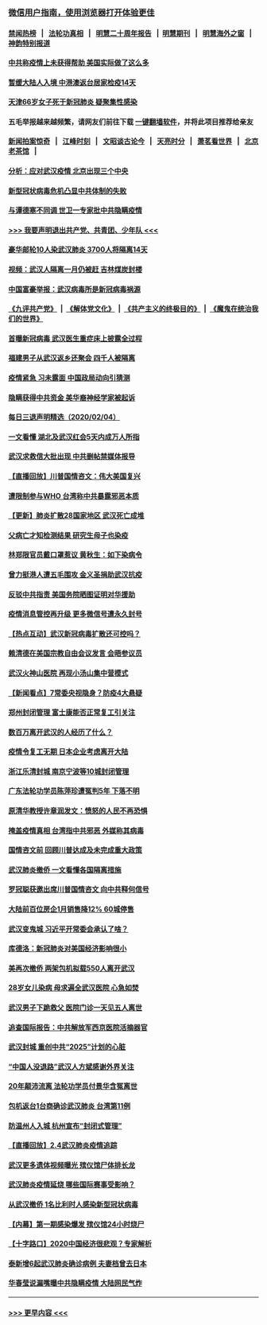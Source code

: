 ### [微信用户指南，使用浏览器打开体验更佳](https://github.com/gfw-breaker/banned-news1/blob/master/indexes/wechat-guide.md?t=0)
#### [禁闻热榜](热点新闻.md?t=0)  &nbsp;&nbsp;|&nbsp;&nbsp; [法轮功真相](https://github.com/gfw-breaker/truth/blob/master/README.md?t=0) &nbsp;&nbsp;|&nbsp;&nbsp; [明慧二十周年报告](https://github.com/gfw-breaker/mh-reports/blob/master/README.md?t=0) &nbsp;&nbsp;|&nbsp;&nbsp;[明慧期刊](https://github.com/gfw-breaker/mh-qikan) &nbsp;&nbsp;|&nbsp;&nbsp; [明慧海外之窗](https://github.com/gfw-breaker/mh-news/blob/master/README.md?t=0) &nbsp;&nbsp;|&nbsp;&nbsp; [神韵特别报道](https://github.com/gfw-breaker/mh-news/blob/master/shenyun.md?t=0)
#### [中共称疫情上未获得帮助 美国实际做了这么多](../pages/nsc413/n11846008.md?t=02051911) 
#### [暂缓大陆人入境 中港澳返台居家检疫14天](../pages/nsc413/n11845862.md?t=02051911) 
#### [天津66岁女子死于新冠肺炎 疑聚集性感染](../pages/nsc413/n11845909.md?t=02051911) 
#### 五毛举报越来越频繁，请网友们前往下载 [一键翻墙软件](https://github.com/gfw-breaker/ssr-accounts)，并将此项目推荐给亲友
#### [新闻拍案惊奇](https://github.com/gfw-breaker/banned-news1/blob/master/pages/link4.md) &nbsp;&nbsp;|&nbsp;&nbsp; [江峰时刻](https://github.com/gfw-breaker/banned-news1/blob/master/pages/link4.md) &nbsp;&nbsp;|&nbsp;&nbsp; [文昭谈古论今](https://github.com/gfw-breaker/banned-news1/blob/master/pages/link4.md) &nbsp;&nbsp;|&nbsp;&nbsp; [天亮时分](https://github.com/gfw-breaker/banned-news1/blob/master/pages/link4.md) &nbsp;&nbsp;|&nbsp;&nbsp; [萧茗看世界](https://github.com/gfw-breaker/banned-news1/blob/master/pages/link4.md) &nbsp;&nbsp;|&nbsp;&nbsp; [北京老茶馆](https://github.com/gfw-breaker/banned-news1/blob/master/pages/link4.md) &nbsp;&nbsp;|&nbsp;&nbsp; 
#### [分析：应对武汉疫情 北京出现三个中央](../pages/nsc413/n11845850.md?t=02051911) 
#### [新型冠状病毒危机凸显中共体制的失败](../pages/nsc413/n11844970.md?t=02051911) 
#### [与谭德塞不同调 世卫一专家批中共隐瞒疫情](../pages/nsc413/n11845278.md?t=02051911) 
#### [>>> 我要声明退出共产党、共青团、少年队 <<<](https://github.com/begood0513/goodnews/blob/master/quit/letter.md) 
#### [豪华邮轮10人染武汉肺炎 3700人将隔离14天](../pages/nsc413/n11845543.md?t=02051911) 
#### [视频：武汉人隔离一月仍被赶 吉林煤炭封楼](../pages/nsc413/n11845570.md?t=02051911) 
#### [中国富豪举报：武汉病毒所是新冠病毒祸源](../pages/nsc413/n11844943.md?t=02051911) 
#### [《九评共产党》](https://github.com/begood0513/9ping.md/blob/master/README.md) &nbsp;|&nbsp; [《解体党文化》](../../../../jtdwh.md/blob/master/README.md)  &nbsp;|&nbsp; [《共产主义的终极目的》](../../../../gczydzjmd.md/blob/master/README.md) &nbsp;|&nbsp; [《魔鬼在统治我们的世界》](../../../../mgztzwmdsj.md/blob/master/README.md) 
#### [首曝新冠病毒 武汉医生重症床上披露全过程](../pages/nsc413/n11845150.md?t=02051911) 
#### [福建男子从武汉返乡还聚会 四千人被隔离](../pages/nsc413/n11845352.md?t=02051911) 
#### [疫情紧急 习未露面 中国政局动向引猜测](../pages/nsc413/n11845224.md?t=02051911) 
#### [隐瞒获得中共资金 美华裔神经学家被起诉](../pages/nsc413/n11844879.md?t=02051911) 
#### [每日三退声明精选（2020/02/04）](../pages/nsc413/n11845335.md?t=02051911) 
#### [一文看懂 湖北及武汉红会5天内成万人所指](../pages/nsc413/n11844315.md?t=02051911) 
#### [武汉求救信大批出现 中共删帖禁媒体报导](../pages/nsc413/n11845064.md?t=02051911) 
#### [【直播回放】川普国情咨文：伟大美国复兴](../pages/nsc413/n11842079.md?t=02051911) 
#### [遭限制参与WHO 台湾称中共暴露邪恶本质](../pages/nsc413/n11844351.md?t=02051911) 
#### [【更新】肺炎扩散28国家地区 武汉死亡成堆](../pages/nsc413/n11801312.md?t=02051911) 
#### [父病亡才知检测结果 研究生母子也染疫](../pages/nsc413/n11845059.md?t=02051911) 
#### [林郑限官员戴口罩惹议 黄秋生：如下染病令](../pages/nsc413/n11844529.md?t=02051911) 
#### [曾力挺港人遭五毛围攻 金义圣捐助武汉抗疫](../pages/nsc413/n11844707.md?t=02051911) 
#### [反驳中共指责 美国务院晒图证明对华援助](../pages/nsc413/n11844859.md?t=02051911) 
#### [疫情消息管控再升级 更多微信号遭永久封号](../pages/nsc413/n11844902.md?t=02051911) 
#### [【热点互动】武汉新冠病毒扩散还可控吗？](../pages/nsc413/n11844750.md?t=02051911) 
#### [赖清德在美国宗教自由会议发言 会晤参议员](../pages/nsc413/n11844836.md?t=02051911) 
#### [武汉火神山医院 再现小汤山集中营模式](../pages/nsc413/n11844763.md?t=02051911) 
#### [【新闻看点】7常委央视隐身？防疫4大悬疑](../pages/nsc413/n11844611.md?t=02051911) 
#### [郑州封闭管理 富士康能否正常复工引关注](../pages/nsc413/n11844727.md?t=02051911) 
#### [数百万离开武汉的人经历了什么？](../pages/nsc413/n11844742.md?t=02051911) 
#### [疫情令复工无期  日本企业考虑离开大陆](../pages/nsc413/n11844585.md?t=02051911) 
#### [浙江乐清封城 南京宁波等10城封闭管理](../pages/nsc413/n11844464.md?t=02051911) 
#### [广东法轮功学员陈萍珍遭冤判5年 下落不明](../pages/nsc413/n11844088.md?t=02051911) 
#### [原清华教授许章润发文：愤怒的人民不再恐惧](../pages/nsc413/n11844347.md?t=02051911) 
#### [掩盖疫情真相 台湾指中共邪恶 外媒称其病毒](../pages/nsc413/n11844401.md?t=02051911) 
#### [国情咨文前 回顾川普达成及未完成重大政策](../pages/nsc413/n11844581.md?t=02051911) 
#### [武汉肺炎撤侨 一文看懂各国隔离措施](../pages/nsc413/n11844216.md?t=02051911) 
#### [罗冠聪获邀出席川普国情咨文 向中共释何信号](../pages/nsc413/n11844355.md?t=02051911) 
#### [大陆前百位房企1月销售降12% 60城停售](../pages/nsc413/n11844398.md?t=02051911) 
#### [武汉变鬼城 习近平开常委会承认了啥？](../pages/nsc413/n11844218.md?t=02051911) 
#### [库德洛：新冠肺炎对美国经济影响很小](../pages/nsc413/n11844418.md?t=02051911) 
#### [美再次撤侨 两架包机拟载550人离开武汉](../pages/nsc413/n11844407.md?t=02051911) 
#### [28岁女儿染病 母求遍全武汉医院 心急如焚](../pages/nsc413/n11844302.md?t=02051911) 
#### [武汉男子下跪救父 医院门诊一天见五人离世](../pages/nsc413/n11844073.md?t=02051911) 
#### [追查国际报告：中共解放军西京医院活摘器官](../pages/nsc413/n11838359.md?t=02051911) 
#### [武汉封城 重创中共“2025”计划的心脏](../pages/nsc413/n11843972.md?t=02051911) 
#### [“中国人没退路”武汉人方斌感谢外界关注](../pages/nsc413/n11843517.md?t=02051911) 
#### [20年颠沛流离 法轮功学员付景华含冤离世](../pages/nsc413/n11841986.md?t=02051911) 
#### [包机返台1台商确诊武汉肺炎 台湾第11例](../pages/nsc413/n11844182.md?t=02051911) 
#### [防温州人入城 杭州宣布“封闭式管理”](../pages/nsc413/n11844139.md?t=02051911) 
#### [【直播回放】2.4武汉肺炎疫情追踪](../pages/nsc413/n11844032.md?t=02051911) 
#### [武汉更多遗体视频曝光 殡仪馆尸体排长龙](../pages/nsc413/n11844057.md?t=02051911) 
#### [武汉肺炎疫情延烧 哪些国际赛事受影响？](../pages/nsc413/n11843958.md?t=02051911) 
#### [从武汉撤侨 1名比利时人感染新型冠状病毒](../pages/nsc413/n11843977.md?t=02051911) 
#### [【内幕】第一期感染爆发 殡仪馆24小时烧尸](../pages/nsc413/n11843944.md?t=02051911) 
#### [【十字路口】2020中国经济很悲观？专家解析](../pages/nsc413/n11842696.md?t=02051911) 
#### [泰新增6起武汉肺炎确诊病例 夫妻档曾去日本](../pages/nsc413/n11843900.md?t=02051911) 
#### [华春莹说漏嘴曝中共隐瞒疫情 大陆网民气炸](../pages/nsc413/n11843863.md?t=02051911) 

----
#### [ >>> 更早内容 <<< ](../indexes/nsc413-earlier.md)
